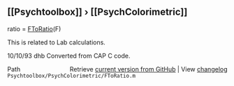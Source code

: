 ## [[Psychtoolbox]] &#8250; [[PsychColorimetric]]

ratio = [FToRatio](FToRatio)(F)  
  
This is related to Lab calculations.  
  
10/10/93    dhb   Converted from CAP C code.  




<div class="code_header" style="text-align:right;">
  <span style="float:left;">Path&nbsp;&nbsp;</span> <span class="counter">Retrieve <a href=
  "https://raw.github.com/Psychtoolbox-3/Psychtoolbox-3/beta/Psychtoolbox/PsychColorimetric/FToRatio.m">current version from GitHub</a> | View <a href=
  "https://github.com/Psychtoolbox-3/Psychtoolbox-3/commits/beta/Psychtoolbox/PsychColorimetric/FToRatio.m">changelog</a></span>
</div>
<div class="code">
  <code>Psychtoolbox/PsychColorimetric/FToRatio.m</code>
</div>

